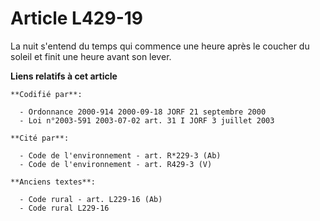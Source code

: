# Article L429-19

La nuit s'entend du temps qui commence une heure après le coucher du soleil et finit une heure avant son lever.

**Liens relatifs à cet article**

	**Codifié par**:

	  - Ordonnance 2000-914 2000-09-18 JORF 21 septembre 2000
	  - Loi n°2003-591 2003-07-02 art. 31 I JORF 3 juillet 2003

	**Cité par**:

	  - Code de l'environnement - art. R*229-3 (Ab)
	  - Code de l'environnement - art. R429-3 (V)

	**Anciens textes**:

	  - Code rural - art. L229-16 (Ab)
	  - Code rural L229-16
